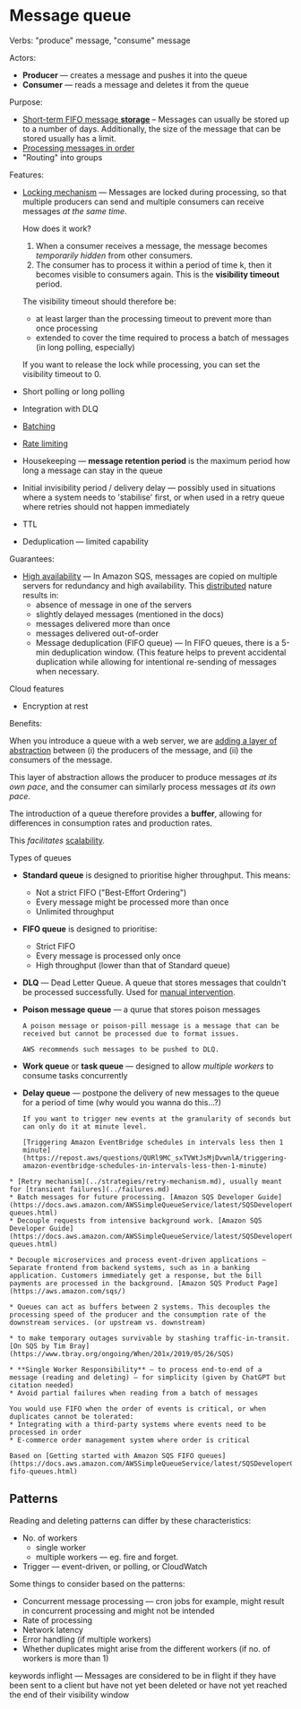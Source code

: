 # Message queue

Verbs: "produce" message, "consume" message

Actors:
* **Producer** — creates a message and pushes it into the queue
* **Consumer** — reads a message and deletes it from the queue

Purpose:
* [Short-term FIFO message **storage**](../core-functionalities/data-storage.md) – Messages can usually be stored up to a number of days. Additionally, the size of the message that can be stored usually has a limit. 
* [Processing messages in order](../core-functionalities/concurrency-control.md)
* "Routing" into groups

Features:

- [Locking mechanism](../distributed-system/concurrency-control.md) — Messages are locked during processing, so that multiple producers can send and multiple consumers can receive messages _at the same time_.
  
  How does it work?
  1. When a consumer receives a message, the message becomes _temporarily hidden_ from other consumers.
  2. The consumer has to process it within a period of time k, then it becomes visible to consumers again. This is the **visibility timeout** period.

  The visibility timeout should therefore be:
  * at least larger than the processing timeout to prevent more than once processing
  * extended to cover the time required to process a batch of messages (in long polling, especially)
 
  If you want to release the lock while processing, you can set the visibility timeout to 0.
    

- Short polling or long polling
- Integration with DLQ
- [Batching](../strategies/batching.md)
- [Rate limiting](../strategies/rate-limiting.md)
- Housekeeping — **message retention period** is the maximum period how long a message can stay in the queue
- Initial invisibility period / delivery delay — possibly used in situations where a system needs to 'stabilise' first, or when used in a retry queue where retries should not happen immediately
- TTL
- Deduplication — limited capability

Guarantees:
- [High availability](../goals/availability.md) — In Amazon SQS, messages are copied on multiple servers for redundancy and high availability. This [distributed](../strategies/distributed.md) nature results in:
  * absence of message in one of the servers
  * slightly delayed messages (mentioned in the docs)
  * messages delivered more than once
  * messages delivered out-of-order
  * Message deduplication (FIFO queue) — In FIFO queues, there is a 5-min deduplication window. (This feature helps to prevent accidental duplication while allowing for intentional re-sending of messages when necessary.
  

Cloud features
- Encryption at rest

Benefits:

When you introduce a queue with a web server, we are [adding a layer of abstraction](../strategies/adding-layer-of-abstraction.md) between (i) the producers of the message, and (ii) the consumers of the message. 

This layer of abstraction allows the producer to produce messages _at its own pace_, and the consumer can similarly process messages _at its own pace_.

The introduction of a queue therefore provides a **buffer**, allowing for differences in consumption rates and production rates.

This _facilitates_ [scalability](../goals/scalability.md).

Types of queues

* **Standard queue** is designed to prioritise higher throughput. This means:
  * Not a strict FIFO ("Best-Effort Ordering")
  * Every message might be processed more than once
  * Unlimited throughput
* **FIFO queue** is designed to prioritise:
  * Strict FIFO
  * Every message is processed only once
  * High throughput (lower than that of Standard queue)
* **DLQ** — Dead Letter Queue. A queue that stores messages that couldn't be processed successfully. Used for [manual intervention](../strategies/manual-intervention.md).
* **Poison message queue** — a qurue that stores poison messages

  ~~~admonish note title="Poison message"
  A poison message or poison-pill message is a message that can be received but cannot be processed due to format issues.

  AWS recommends such messages to be pushed to DLQ.
  ~~~

* **Work queue** or **task queue** — designed to allow _multiple workers_ to consume tasks concurrently
* **Delay queue** — postpone the delivery of new messages to the queue for a period of time (why would you wanna do this...?)

  ~~~admonish example title="Use case"
  If you want to trigger new events at the granularity of seconds but can only do it at minute level.

  [Triggering Amazon EventBridge schedules in intervals less then 1 minute](https://repost.aws/questions/QURl9MC_sxTVWtJsMjDvwnlA/triggering-amazon-eventbridge-schedules-in-intervals-less-then-1-minute)
  ~~~
  
~~~admonish example title="Applications"
* [Retry mechanism](../strategies/retry-mechanism.md), usually meant for [transient failures](../failures.md)
* Batch messages for future processing. [Amazon SQS Developer Guide](https://docs.aws.amazon.com/AWSSimpleQueueService/latest/SQSDeveloperGuide/standard-queues.html)
* Decouple requests from intensive background work. [Amazon SQS Developer Guide](https://docs.aws.amazon.com/AWSSimpleQueueService/latest/SQSDeveloperGuide/standard-queues.html)

* Decouple microservices and process event-driven applications — Separate frontend from backend systems, such as in a banking application. Customers immediately get a response, but the bill payments are processed in the background. [Amazon SQS Product Page](https://aws.amazon.com/sqs/)

* Queues can act as buffers between 2 systems. This decouples the processing speed of the producer and the consumption rate of the downstream services. (or upstream vs. downstream)

* to make temporary outages survivable by stashing traffic-in-transit. [On SQS by Tim Bray](https://www.tbray.org/ongoing/When/201x/2019/05/26/SQS)
~~~

~~~admonish note title="Best practices"
* **Single Worker Responsibility** — to process end-to-end of a message (reading and deleting) — for simplicity (given by ChatGPT but citation needed)
* Avoid partial failures when reading from a batch of messages
~~~

~~~admonish question title="When to use a FIFO queue?"
You would use FIFO when the order of events is critical, or when duplicates cannot be tolerated:
* Integrating with a third-party systems where events need to be processed in order
* E-commerce order management system where order is critical

Based on [Getting started with Amazon SQS FIFO queues](https://docs.aws.amazon.com/AWSSimpleQueueService/latest/SQSDeveloperGuide/sqs-fifo-queues.html)
~~~

## Patterns

Reading and deleting patterns can differ by these characteristics:

* No. of workers
  * single worker
  * multiple workers — eg. fire and forget.
* Trigger — event-driven, or polling, or CloudWatch

Some things to consider based on the patterns:
* Concurrent message processing — cron jobs for example, might result in concurrent processing and might not be intended
* Rate of processing
* Network latency
* Error handling (if multiple workers)
* Whether duplicates might arise from the different workers (if no. of workers is more than 1)

keywords
inflight — Messages are considered to be in flight if they have been sent to a client but have not yet been deleted or have not yet reached the end of their visibility window
